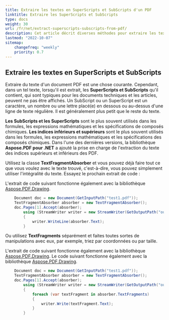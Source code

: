 ```yaml
---
title: Extraire les textes en SuperScripts et SubScripts d'un PDF
linktitle: Extraire les SuperScripts et SubScripts
type: docs
weight: 30
url: /fr/net/extract-superscripts-subscripts-from-pdf/
description: Cet article décrit diverses méthodes pour extraire les textes en SuperScripts et SubScripts d'un PDF en utilisant Aspose.PDF en C#. 
lastmod: "2022-10-07"
sitemap:
    changefreq: "weekly"
    priority: 0.7
---
```


## Extraire les textes en SuperScripts et SubScripts

Extraire du texte d'un document PDF est une chose courante. Cependant, dans un tel texte, lorsqu'il est extrait, les **SuperScripts et SubScripts** qu'il contient, qui sont typiques pour les documents techniques et les articles, peuvent ne pas être affichés. Un SubScript ou un SuperScript est un caractère, un nombre ou une lettre placé(e) en dessous ou au-dessus d'une ligne de texte régulière. Il est généralement plus petit que le reste du texte.

**Les SubScripts et les SuperScripts** sont le plus souvent utilisés dans les formules, les expressions mathématiques et les spécifications de composés chimiques.
**Les indices inférieurs et supérieurs** sont le plus souvent utilisés dans les formules, les expressions mathématiques et les spécifications des composés chimiques.
Dans l'une des dernières versions, la bibliothèque **Aspose.PDF pour .NET** a ajouté la prise en charge de l'extraction du texte des indices supérieurs et inférieurs des PDF.

Utilisez la classe **TextFragmentAbsorber** et vous pouvez déjà faire tout ce que vous voulez avec le texte trouvé, c'est-à-dire, vous pouvez simplement utiliser l'intégralité du texte. Essayez le prochain extrait de code :

L'extrait de code suivant fonctionne également avec la bibliothèque [Aspose.PDF.Drawing](/pdf/fr/net/drawing/).

```csharp
    Document doc = new Document(GetInputPath("test1.pdf"));
    TextFragmentAbsorber absorber = new TextFragmentAbsorber();
    doc.Pages[1].Accept(absorber);
        using (StreamWriter writer = new StreamWriter(GetOutputPath("output.txt")))
        {
            writer.WriteLine(absorber.Text);
        }
```

Ou utilisez **TextFragments** séparément et faites toutes sortes de manipulations avec eux, par exemple, triez par coordonnées ou par taille.

L'extrait de code suivant fonctionne également avec la bibliothèque [Aspose.PDF.Drawing](/pdf/fr/net/drawing/).
Le code suivant fonctionne également avec la bibliothèque [Aspose.PDF.Drawing](/pdf/fr/net/drawing/).

```csharp
    Document doc = new Document(GetInputPath("test1.pdf"));
    TextFragmentAbsorber absorber = new TextFragmentAbsorber();
    doc.Pages[1].Accept(absorber);
        using (StreamWriter writer = new StreamWriter(GetOutputPath("output.txt")))
        {
            foreach (var textFragment in absorber.TextFragments)
            {
                writer.Write(textFragment.Text);
            }
        }
```
